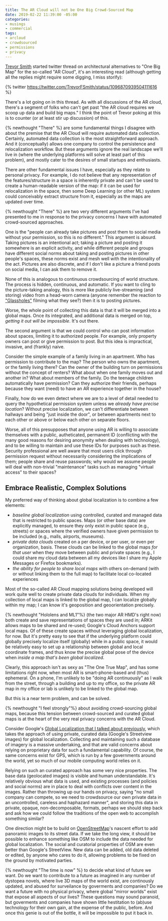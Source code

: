 ```yaml
---
title: The AR Cloud will not be One Big Crowd-Sourced Map
date: 2019-02-22 11:39:00 -05:00
categories:
- musings
- commercial
tags:
- arcloud
- crowdsourced
- permissions
- privacy
---
```


[Trevor Smith](https://trevor.smith.name/) started twitter thread on architectural alternatives to "One Big Map" for the so-called "AR Cloud", it's an interesting read (although getting all the replies might require some digging, I miss storify): 

{% twitter https://twitter.com/TrevorFSmith/status/1096870939504111616 %}

There's a lot going on in this thread.  As with all discussions of the AR cloud, there's a segment of folks who can't get past "the AR cloud requires we scoop up data and build big maps."  I think the point of Trevor poking at this is to counter (or at least stir up discussion) of this.  

{% newthought "There" %} are some fundamental things I disagree with about the premise that the AR Cloud will require automated data collection. Certainly, automated data collection is the most straightforward approach. And it (conceptually) allows one company to control the persistence and relocalization workflow.  But these arguments ignore the real landscape we'll live in (where the underlying platforms will solve at least part of this problem), and mostly cater to the desires of small startups and enthusiasts.

There are other fundamental issues I have, especially as they relate to personal privacy.  For example, I do not believe that any representation of the features/structure in a space is inherently private and can't be used to create a human-readable version of the map:  if it can be used for relocalization in the space, then some Deep Learning (or other ML) system could conceivably extract structure from it, especially as the maps are updated over time.

{% newthought "There" %} are two very different arguments I've had presented to me in response to the privacy concerns I have with automated crowd-sourced approaches.  

One is the "people can already take pictures and post them to social media without your permission, so this is no different."  This argument is absurd. Taking pictures is an intentional act; taking a picture and posting it somewhere is an explicit activity, and while different people and groups have different social norms about taking and posting pictures in other people's spaces, these norms exist and mesh well with the intentionality of the act. Pictures are also discrete, and if I don't like a picture a friend posts on social media, I can ask them to remove it. 

None of this is analogous to continuous crowdsourcing of world structure.  The process is hidden, continuous, and automatic.  If you want to cling to the picture-taking analogy, this is more like publicly live-streaming (and storing) video from a head-worn camera (anyone remember the reaction to ["Glassholes"](https://www.urbandictionary.com/define.php?term=Glasshole) filming what they see?) then it is to posting pictures.  

Worse, the whole point of collecting this data is that it will be merged into a global maps.  Once its integrated, and additional data is merged on top, _getting it out will be impossible_. It's out there.

The second argument is that we could control who can post information about spaces, limiting it to authorized people.  For example, only property owners can post or give permission to post. But this idea is impractical, invasive, and (frankly) naive.  

Consider the simple example of a family living in an apartment.  Who has permission to contribute to the map?  The person who owns the apartment, or the family living there?  Can the owner of the building turn on permissions without the concept of renters?  What about when one family moves out and another in? What about members of the family.  Do the teenage children automatically have permission?  Can they authorize their friends, perhaps because they want (need) to have an AR experience together in the house?  

Finally, how do we even detect where we are to a level of detail needed to query the hypothetical permission system unless we _already have precise location_?  Without precise localization, we can't differentiate between hallways and being "just inside the door", or between apartments next to each other or above or below each other on separate floors.

Worse, all of this presupposes that anyone using AR is willing to associate themselves with a public, autheticated, permanent ID (conflicting with the many good reasons for desiring anonymity when dealing with technology), and to be willing to maintain and use these IDs for purposes such as these.  Security professional are well aware that most users click through permission request without necessarily considering the implications of them; people share and reuse passwords;  why would we assume people will deal with non-trivial "maintenance" tasks such as managing "virtual access" to their spaces?

## Embrace Realistic, Complex Solutions
My preferred way of thinking about global localization is to combine a few elements:
- _baseline global localization_ using controlled, curated and managed data that is restricted to public spaces. Maps (or other base data) are explicitly managed, to ensure they only exist in public space (e.g., streets) or spaces where the verified owners have given permission to be included (e.g., malls, airports, museums). 
- _private data clouds_ created on a per device, or per user, or even per organization, basis. These clouds can be linked to the global maps _for that user_ when they move between public and private spaces (e.g., I could share my cloud data between all my devices like I share my Apple Messages or Firefox bookmarks).
- _the ability for people to share local maps_ with others on-demand (with or without linking them to the full map) to facilitate local co-located experiences

Most of the so-called AR Cloud mapping solutions being developed will work quite well to create private data clouds for individuals. When my collection of local maps is linked to the global map, I can localize globally within my map;  I can know it's geoposition and geoorientation precisely.  
 
{% newthought "Hololens and ML1"%} (the two major AR HMD's right now) both create and save representations of spaces they are used in; ARKit allows maps to be shared and re-used;  Google's Cloud Anchors support local maps.   Of of these create spaces without leveraging global localization, for now.  But it's pretty easy to see that if the underlying platform could globally precisely localize itself (globally) while in a public space, it would be relatively easy to set up a relationship between global and local coordinate frames, and thus know the precise global pose of the device when _inside a map that's been global localized_.

Clearly, this approach isn't as sexy as "The One True Map", and has some limitations right now, when most AR is smart-phone-based and (thus) ephemeral. On a phone, I'm unlikely to be "doing AR continuously" as I walk from the street, through a building and up to my office, so the private AR map in my office or lab is unlikely to be linked to the global map.  

But this is a near term problem, and can be solved.

{% newthought "I feel strongly"%} about avoiding crowd-sourcing global maps, because this tension between crowd-sourced and curated global maps is at the heart of the very real privacy concerns with the AR Cloud. 

Consider Google's [Global Localization that I talked about previously](/2019/02/13/global-localization), which takes the approach of using private, curated data (Google's Streetview images) for global localization.  Collecting and maintaining such a database of imagery is a massive undertaking, and that are valid concerns about relying on proprietary data for such a fundamental capability.  Of course, the same concerns exist for GPS, which is run by a few governments around the world, yet so much of our mobile computing world relies on it.

Relying on such an curated approach has some very nice properties. The base data (geolocated images) is visible and human understandable. It's relatively obvious what data is used, and existing processes (and policies and social norms) are in place to deal with conflicts over content in the images.  Rather than throwing up our hands on privacy, saying "no small company can compete, so we need to crowdsource our own private data in an uncontrolled, careless and haphazard manner", and storing this data in private, opaque, non-decomposable, formats, perhaps we should step back and ask how we could follow the traditions of the open web to accomplish something similar?

One direction might be to build on [OpenStreetMap](https://www.openstreetmap.org)'s nascent effort to add panoramic images to its street data. If we take the long view, it should be possible to enhance something like OSM to include the data needed for global localization.  The social and curatorial properties of OSM are even better than Google's StreetView.  New data can be added, old data deleted or edited, by anyone who cares to do it, allowing problems to be fixed on the ground by motivated parties.

{% newthought "The time is now" %} to decide what kind of future we want.  Do we want to contribute to a future as imagined in any number of dystopea novels, where live 3D maps of the world exist, are continously updated, and abused for surveilance by goverments and companies?  Do we want a future with no physical privacy, where global "mirror worlds" exist that expose all aspects of our lives?  These questions may sound paranoid, but goverments and companies have shown little hestitation to (ab)use technology for their own gain, at the expense of the public, before. And once this genie is out of the bottle, it will be impossible to put it back in.  
